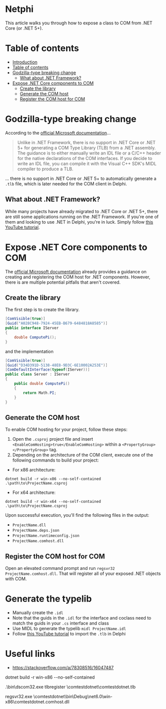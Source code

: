 # Netphi
This article walks you through how to expose a class to COM from .NET Core (or .NET 5+).

# Table of contents
- [Introduction](#netphi)
- [Table of contents](#table-of-contents)
- [Godzilla-type breaking change](#godzilla-type-breaking-change)
    - [What about .NET Framework?](#what-about-net-framework)
- [Expose .NET Core components to COM](#expose-net-core-components-to-com)
    - [Create the library](#create-the-library)
    - [Generate the COM host](#generate-the-com-host)
    - [Register the COM host for COM](#register-the-com-host-for-com)

# Godzilla-type breaking change
According to the [official Microsoft documentation](https://learn.microsoft.com/en-us/dotnet/core/native-interop/expose-components-to-com#embedding-type-libraries-in-the-com-host)...

> Unlike in .NET Framework, there is no support in .NET Core or .NET 5+ for generating a COM Type Library (TLB) from a .NET assembly. The guidance is to either manually write an IDL file or a C/C++ header for the native declarations of the COM interfaces. If you decide to write an IDL file, you can compile it with the Visual C++ SDK's MIDL compiler to produce a TLB.

... there is no support in .NET Core or .NET 5+ to automatically generate a `.tlb` file, which is later needed for the COM client in Delphi.

## What about .NET Framework?
While many projects have already migrated to .NET Core or .NET 5+, there are still some applications running on the .NET Framework. 
If you're one of them and looking to use .NET in Delphi, you're in luck. Simply follow [this YouTube tutorial](https://www.youtube.com/watch?v=ZutlhThQJ5s&ab_channel=AliY%C4%B1ld%C4%B1r%C4%B1m).

# Expose .NET Core components to COM
The  [official Microsoft documentation](https://learn.microsoft.com/en-us/dotnet/core/native-interop/expose-components-to-com) already provides a guidance on creating and registering the COM host for .NET components. However, there is are multiple potential pitfalls that aren't covered.

## Create the library
The first step is to create the library.
```cs
[ComVisible(true)]
[Guid("A028C948-7924-45EB-B679-6484818A8585")]
public interface IServer
{
    double ComputePi();
}
```
and the implementation
```cs
[ComVisible(true)]
[Guid("D34D391D-5138-48E8-9D3C-6E10002A253E")]
[ComDefaultInterface(typeof(IServer))]
public class Server : IServer
{
    public double ComputePi()
    {
        return Math.PI;
    }
}
```

## Generate the COM host
To enable COM hosting for your project, follow these steps:
1. Open the `.csproj` project file and insert `<EnableComHosting>true</EnableComHosting>` within a `<PropertyGroup></PropertyGroup>` tag.
2. Depending on the architecture of the COM client, execute one of the following commands to build your project:
- For x86 architecture:
```
dotnet build -r win-x86 --no-self-contained .\path\to\ProjectName.csproj
```
- For x64 architecture:
```
dotnet build -r win-x64 --no-self-contained .\path\to\ProjectName.csproj
```
Upon successful execution, you'll find the following files in the output:
- `ProjectName.dll`
- `ProjectName.deps.json`
- `ProjectName.runtimeconfig.json`
- `ProjectName.comhost.dll`

## Register the COM host for COM
Open an elevated command prompt and run `regsvr32 ProjectName.comhost.dll`. That will register all of your exposed .NET objects with COM.

<!---
**TODO: Clarify if regsvr32 automatically checks if the ProjectName.comhost.dll is x86 or x64 and therefore register it in the correct registry. Otherwise use this command:**
For x86:
```
%windir%\SysWoW64\regsvr32.exe %windir%\SysWoW64\ProjectName.comhost.dll
```
For x64:
```
%windir%\System32\regsvr32.exe %windir%\System32\ProjectName.comhost.dll
```
-->

# Generate the typelib
- Manually create the `.idl`
- Note that the guids in the `.idl` for the interface and coclass need to match the guids in your `.cs` interface and class
- Use MIDL to generate the typelib `midl ProjectName.idl`
- Follow [this YouTube tutorial](https://www.youtube.com/watch?v=ZutlhThQJ5s&ab_channel=AliY%C4%B1ld%C4%B1r%C4%B1m) to import the `.tlb` in Delphi

# Useful links
- https://stackoverflow.com/a/78308516/16047487












dotnet build -r win-x86  --no-self-contained

.\bin\dscom32.exe tlbregister <YOUR-REPO-PATH>\comtestdotnet\comtestdotnet.tlb

regsvr32.exe <YOUR-REPO-PATH>\comtestdotnet\bin\Debug\net6.0\win-x86\comtestdotnet.comhost.dll 
